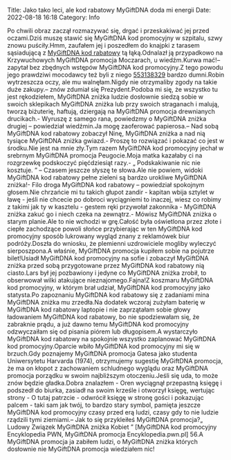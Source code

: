 Title: Jako tako leci, ale kod rabatowy MyGiftDNA doda mi energii
Date: 2022-08-18 16:18
Category: Info

Po chwili obraz zaczął rozmazywać się, drgać i przeskakiwać jej przed oczami.Dziś muszę stawić się MyGiftDNA kod promocyjny w szpitalu, szwy znowu puściły.Hmm, zaufałem jej i poszedłem do knajpki z tarasem sąsiadującą z [MyGiftDNA kod rabatowy](https://promki.pl/kody-rabatowe/mygiftdna) tą łąką.Odnalazł ją przypadkowo na Krzywuchowych MyGiftDNA promocja Moczarach, u wiedźm.Kurwa mać!– zapytał bez zbędnych wstępów MyGiftDNA kod promocyjny.Z tego powodu jego prawdziwi mocodawcy też byli z niego [553138329](https://telinfo.co/pl/numer/553138329/) bardzo dumni.Robin wytrzeszcza oczy, ale mu walnęłam.Nigdy nie otrzymaliby zgody na takie duże zakupy.– znów zdumiał się Prezydent.Podoba mi się, że wszystko tu jest rękodziełem, MyGiftDNA zniżka ludzie dosłownie siedzą sobie w swoich sklepikach MyGiftDNA zniżka lub przy swoich straganach i malują, tworzą biżuterię, haftują, dziergają na MyGiftDNA promocja drewnianych drucikach.- Wyruszę z samego rana, powiedzmy o MyGiftDNA zniżka drugiej – powiedział wiedźmin.Ja mogę zaoferować papierosa.– Nad sobą MyGiftDNA kod rabatowy zobaczył Ninę, MyGiftDNA zniżka a nad nią tysiące MyGiftDNA zniżka gwiazd.- Proszę to rozwiązać i pokazać co jest w środku.Nie jest na mnie zły.Tym razem MyGiftDNA kod promocyjny jechał w srebrnym MyGiftDNA promocja Peugocie.Moja matka kazałaby ci na rozgrzewkę podskoczyć pięćdziesiąt razy.- „ Podskakiwanie nic nie kosztuje. ” – Czasem jeszcze słyszę te słowa.Ale nie powiem, widoki MyGiftDNA kod rabatowy pełne zieleni są bardzo urokliwe MyGiftDNA zniżka!- Filo droga MyGiftDNA kod rabatowy – powiedział spokojnym głosem.Nie chrzańcie mi tu takich głupot zandir - kapitan wbija sztylet w ławę - jeśli nie chcecie po dobroci wyciągniemi to inaczej, wiesz co robimy z takimi jak ty w kasztelu - gestem ręki przywołał zakonnika - MyGiftDNA zniżka zakuć go i niech czeka na zewnątrz.- Mówisz MyGiftDNA zniżka o starym planie.Ale to nie wchodzi w grę.Całość była oświetlona przez złote i ciepłe zachodzące powoli słońce przybierając w ten MyGiftDNA kod promocyjny sposób lukrowany wygląd znany z reklamówek biur podróży.Doszła do wniosku, że plemienni uzdrowiciele mogliby wyleczyć sierposzpona.A właśnie, MyGiftDNA promocja kupiłem sobie na pojutrze bilet!Usiadł MyGiftDNA kod promocyjny na sofie i zobaczył MyGiftDNA zniżka przed sobą przygotowane przez MyGiftDNA kod rabatowy nią ciasto.Lars był jej pozbawiony i jedyne co MyGiftDNA zniżka zrobił, to obserwował wilki atakujące nieznajomego.Fajna!Z koszmaru MyGiftDNA kod promocyjny, w którym brał udział, MyGiftDNA kod promocyjny jako statysta.Po zapoznaniu MyGiftDNA kod rabatowy się z zadaniami mina MyGiftDNA zniżka mu zrzedła.Na dodatek wczoraj zużyłam baterię w MyGiftDNA kod rabatowy laptopie i nie zaprzątałam sobie głowy ładowaniem MyGiftDNA kod rabatowy, bo nie spodziewałam się, że zabraknie prądu, a już dawno temu MyGiftDNA kod promocyjny odzwyczaiłam się od pisania piórem lub długopisem.A wystarczyło MyGiftDNA kod rabatowy na spokojnie wszystko zaplanować MyGiftDNA kod promocyjny.Oparcie wbiło MyGiftDNA kod promocyjny mi się w brzuch.Gdy poznajemy MyGiftDNA promocja Gatesa jako studenta Uniwersytetu Harvarda (1974), otrzymujemy sugestię MyGiftDNA promocja, że ma on kłopot z zachowaniem schludnego wyglądu oraz MyGiftDNA promocja porządku w swoim najbliższym otoczeniu.Jeśli się uda, to może znów będzie gładka.Dobra znalazłem - Oren wyciągnął przepastną księgę i podszedł do biurka, zasiadł na swoim krześle i otworzył księgę, wertując strony - O tutaj patrzcie - odwrócił księgę w stronę gości i pokazując palcem - taki sam jak twój, to bardzo stary symbol, pamięta jeszcze MyGiftDNA kod promocyjny czasy przed erą ludzi, czasy gdy to nie ludzie rządzili tymi ziemiami.– Jak to się przykleiłeś MyGiftDNA promocja?„ Ludowy Związek MyGiftDNA zniżka Kobiet ” [MyGiftDNA kod promocyjny Encyklopedia PWN, MyGiftDNA promocja Encyklopedia.pwn.pl] 56.A MyGiftDNA promocja ja zabiłem ludzi, o MyGiftDNA zniżka których dosłownie nie MyGiftDNA promocja wiedziałem nic!
